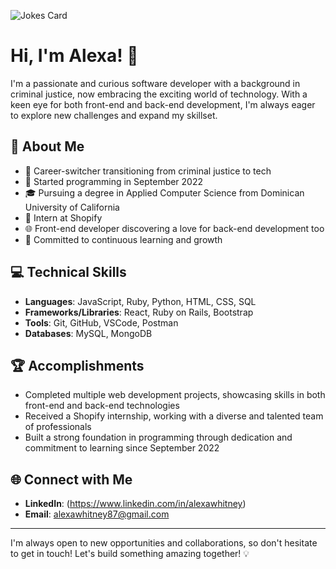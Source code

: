 <!-- Markdown -->

![Jokes Card](https://readme-jokes.vercel.app/api?bgColor=%23073b4c&textColor=%2306d6a0&aColor=%2306d6a0&borderColor=%2306d6a0)

# Hi, I'm Alexa! 👋

I'm a passionate and curious software developer with a background in criminal justice, now embracing the exciting world of technology. With a keen eye for both front-end and back-end development, I'm always eager to explore new challenges and expand my skillset.

## 🌟 About Me

- 🚀 Career-switcher transitioning from criminal justice to tech
- 📅 Started programming in September 2022
- 🎓 Pursuing a degree in Applied Computer Science from Dominican University of California
- 💼 Intern at Shopify
- 🌐 Front-end developer discovering a love for back-end development too
- 🎯 Committed to continuous learning and growth

## 💻 Technical Skills

- **Languages**: JavaScript, Ruby, Python, HTML, CSS, SQL
- **Frameworks/Libraries**: React, Ruby on Rails, Bootstrap
- **Tools**: Git, GitHub, VSCode, Postman
- **Databases**: MySQL, MongoDB

## 🏆 Accomplishments

- Completed multiple web development projects, showcasing skills in both front-end and back-end technologies
- Received a Shopify internship, working with a diverse and talented team of professionals
- Built a strong foundation in programming through dedication and commitment to learning since September 2022

## 🌐 Connect with Me

- **LinkedIn**: (https://www.linkedin.com/in/alexawhitney)
- **Email**: alexawhitney87@gmail.com

---

I'm always open to new opportunities and collaborations, so don't hesitate to get in touch! Let's build something amazing together! 💡
